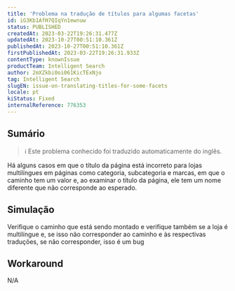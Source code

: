 ```yaml
---
title: 'Problema na tradução de títulos para algumas facetas'
id: iG3Kb1AfH7QIqYn1ewnuw
status: PUBLISHED
createdAt: 2023-03-22T19:26:31.477Z
updatedAt: 2023-10-27T00:51:10.361Z
publishedAt: 2023-10-27T00:51:10.361Z
firstPublishedAt: 2023-03-22T19:26:31.933Z
contentType: knownIssue
productTeam: Intelligent Search
author: 2mXZkbi0oi061KicTExNjo
tag: Intelligent Search
slugEN: issue-on-translating-titles-for-some-facets
locale: pt
kiStatus: Fixed
internalReference: 776353
---
```


## Sumário

>ℹ️ Este problema conhecido foi traduzido automaticamente do inglês.


Há alguns casos em que o título da página está incorreto para lojas multilíngues em páginas como categoria, subcategoria e marcas, em que o caminho tem um valor e, ao examinar o título da página, ele tem um nome diferente que não corresponde ao esperado.

## Simulação


Verifique o caminho que está sendo montado e verifique também se a loja é multilíngue e, se isso não corresponder ao caminho e às respectivas traduções, se não corresponder, isso é um bug

## Workaround


N/A

